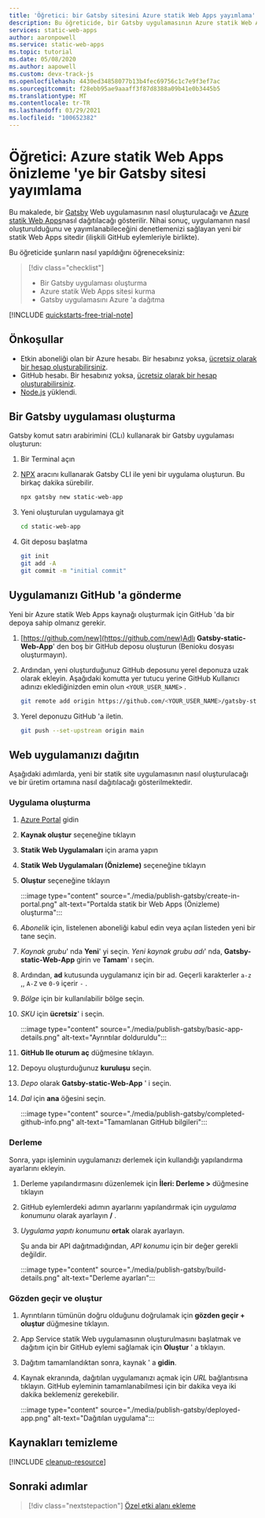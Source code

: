 ```yaml
---
title: 'Öğretici: bir Gatsby sitesini Azure statik Web Apps yayımlama'
description: Bu öğreticide, bir Gatsby uygulamasının Azure statik Web Apps nasıl dağıtılacağı gösterilmektedir.
services: static-web-apps
author: aaronpowell
ms.service: static-web-apps
ms.topic: tutorial
ms.date: 05/08/2020
ms.author: aapowell
ms.custom: devx-track-js
ms.openlocfilehash: 4430ed34858077b13b4fec69756c1c7e9f3ef7ac
ms.sourcegitcommit: f28ebb95ae9aaaff3f87d8388a09b41e0b3445b5
ms.translationtype: MT
ms.contentlocale: tr-TR
ms.lasthandoff: 03/29/2021
ms.locfileid: "100652382"
---
```

# <a name="tutorial-publish-a-gatsby-site-to-azure-static-web-apps-preview"></a>Öğretici: Azure statik Web Apps önizleme 'ye bir Gatsby sitesi yayımlama

Bu makalede, bir [Gatsby](https://gatsbyjs.org) Web uygulamasının nasıl oluşturulacağı ve [Azure statik Web Apps](overview.md)nasıl dağıtılacağı gösterilir. Nihai sonuç, uygulamanın nasıl oluşturulduğunu ve yayımlanabileceğini denetlemenizi sağlayan yeni bir statik Web Apps sitedir (ilişkili GitHub eylemleriyle birlikte).

Bu öğreticide şunların nasıl yapıldığını öğreneceksiniz:

> [!div class="checklist"]
>
> - Bir Gatsby uygulaması oluşturma
> - Azure statik Web Apps sitesi kurma
> - Gatsby uygulamasını Azure 'a dağıtma

[!INCLUDE [quickstarts-free-trial-note](../../includes/quickstarts-free-trial-note.md)]

## <a name="prerequisites"></a>Önkoşullar

- Etkin aboneliği olan bir Azure hesabı. Bir hesabınız yoksa, [ücretsiz olarak bir hesap oluşturabilirsiniz](https://azure.microsoft.com/free/).
- GitHub hesabı. Bir hesabınız yoksa, [ücretsiz olarak bir hesap oluşturabilirsiniz](https://github.com/join).
- [Node.js](https://nodejs.org) yüklendi.

## <a name="create-a-gatsby-app"></a>Bir Gatsby uygulaması oluşturma

Gatsby komut satırı arabirimini (CLı) kullanarak bir Gatsby uygulaması oluşturun:

1. Bir Terminal açın
1. [NPX](https://www.npmjs.com/package/npx) aracını kullanarak Gatsby CLI ile yeni bir uygulama oluşturun. Bu birkaç dakika sürebilir.

   ```bash
   npx gatsby new static-web-app
   ```

1. Yeni oluşturulan uygulamaya git

   ```bash
   cd static-web-app
   ```

1. Git deposu başlatma

   ```bash
   git init
   git add -A
   git commit -m "initial commit"
   ```

## <a name="push-your-application-to-github"></a>Uygulamanızı GitHub 'a gönderme

Yeni bir Azure statik Web Apps kaynağı oluşturmak için GitHub 'da bir depoya sahip olmanız gerekir.

1. [https://github.com/new](https://github.com/new)Adlı **Gatsby-static-Web-App**' den boş bir GitHub deposu oluşturun (Benioku dosyası oluşturmayın).

1. Ardından, yeni oluşturduğunuz GitHub deposunu yerel deponuza uzak olarak ekleyin. Aşağıdaki komutta yer tutucu yerine GitHub Kullanıcı adınızı eklediğinizden emin olun `<YOUR_USER_NAME>` .

   ```bash
   git remote add origin https://github.com/<YOUR_USER_NAME>/gatsby-static-web-app
   ```

1. Yerel deponuzu GitHub 'a iletin.

   ```bash
   git push --set-upstream origin main
   ```

## <a name="deploy-your-web-app"></a>Web uygulamanızı dağıtın

Aşağıdaki adımlarda, yeni bir statik site uygulamasının nasıl oluşturulacağı ve bir üretim ortamına nasıl dağıtılacağı gösterilmektedir.

### <a name="create-the-application"></a>Uygulama oluşturma

1. [Azure Portal](https://portal.azure.com) gidin
1. **Kaynak oluştur** seçeneğine tıklayın
1. **Statik Web Uygulamaları** için arama yapın
1. **Statik Web Uygulamaları (Önizleme)** seçeneğine tıklayın
1. **Oluştur** seçeneğine tıklayın

   :::image type="content" source="./media/publish-gatsby/create-in-portal.png" alt-text="Portalda statik bir Web Apps (Önizleme) oluşturma":::

1. _Abonelik_ için, listelenen aboneliği kabul edin veya açılan listeden yeni bir tane seçin.

1. _Kaynak grubu_' nda **Yeni**' yi seçin. _Yeni kaynak grubu adı_' nda, **Gatsby-static-Web-App** girin ve **Tamam**' ı seçin.

1. Ardından, **ad** kutusunda uygulamanız için bir ad. Geçerli karakterler `a-z` ,, `A-Z` ve `0-9` içerir `-` .

1. _Bölge_ için bir kullanılabilir bölge seçin.

1. _SKU_ için **ücretsiz**' i seçin.

   :::image type="content" source="./media/publish-gatsby/basic-app-details.png" alt-text="Ayrıntılar dolduruldu":::

1. **GitHub Ile oturum aç** düğmesine tıklayın.

1. Depoyu oluşturduğunuz **kuruluşu** seçin.

1. _Depo_ olarak **Gatsby-static-Web-App** ' i seçin.

1. _Dal_ için **ana** öğesini seçin.

   :::image type="content" source="./media/publish-gatsby/completed-github-info.png" alt-text="Tamamlanan GitHub bilgileri":::

### <a name="build"></a>Derleme

Sonra, yapı işleminin uygulamanızı derlemek için kullandığı yapılandırma ayarlarını ekleyin.

1. Derleme yapılandırmasını düzenlemek için **İleri: Derleme >** düğmesine tıklayın

1. GitHub eylemlerdeki adımın ayarlarını yapılandırmak için _uygulama konumunu_ olarak ayarlayın **/** .

1. _Uygulama yapıtı konumunu_ **ortak** olarak ayarlayın.

   Şu anda bir API dağıtmadığından, _API konumu_ için bir değer gerekli değildir.

   :::image type="content" source="./media/publish-gatsby/build-details.png" alt-text="Derleme ayarları":::

### <a name="review-and-create"></a>Gözden geçir ve oluştur

1. Ayrıntıların tümünün doğru olduğunu doğrulamak için **gözden geçir + oluştur** düğmesine tıklayın.

1. App Service statik Web uygulamasının oluşturulmasını başlatmak ve dağıtım için bir GitHub eylemi sağlamak için **Oluştur** ' a tıklayın.

1. Dağıtım tamamlandıktan sonra, kaynak ' a **gidin**.

1. Kaynak ekranında, dağıtılan uygulamanızı açmak için _URL_ bağlantısına tıklayın. GitHub eyleminin tamamlanabilmesi için bir dakika veya iki dakika beklemeniz gerekebilir.

   :::image type="content" source="./media/publish-gatsby/deployed-app.png" alt-text="Dağıtılan uygulama":::

## <a name="clean-up-resources"></a>Kaynakları temizleme

[!INCLUDE [cleanup-resource](../../includes/static-web-apps-cleanup-resource.md)]

## <a name="next-steps"></a>Sonraki adımlar

> [!div class="nextstepaction"]
> [Özel etki alanı ekleme](custom-domain.md)
